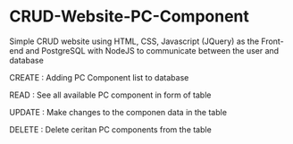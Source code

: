 # CRUD-Website-PC-Component

Simple CRUD website using HTML, CSS, Javascript (JQuery) as the Front-end and PostgreSQL with NodeJS to communicate between the user and database

CREATE : Adding PC Component list to database

READ : See all available PC component in form of table

UPDATE : Make changes to the componen data in the table

DELETE : Delete ceritan PC components from the table
